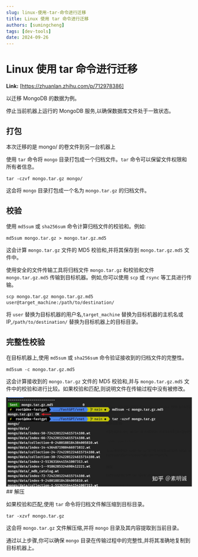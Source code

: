 ```yaml
---
slug: linux-使用-tar-命令进行迁移
title: Linux 使用 tar 命令进行迁移
authors: [sumingcheng]
tags: [dev-tools]
date: 2024-09-26
---
```


# Linux 使用 tar 命令进行迁移



 **Link:** [https://zhuanlan.zhihu.com/p/712978386]



以迁移 MongoDB 的数据为例。

停止当前机器上运行的 MongoDB 服务,以确保数据库文件处于一致状态。

## 打包  

本次迁移的是 mongo/ 的卷文件到另一台机器上

使用 `tar` 命令将 `mongo` 目录打包成一个归档文件。`tar` 命令可以保留文件权限和所有者信息。

```
tar -czvf mongo.tar.gz mongo/
```

这会将 `mongo` 目录打包成一个名为 `mongo.tar.gz` 的归档文件。

## 校验  

使用 `md5sum` 或 `sha256sum` 命令计算归档文件的校验和。例如:

```
md5sum mongo.tar.gz > mongo.tar.gz.md5
```

这会计算 `mongo.tar.gz` 文件的 MD5 校验和,并将其保存到 `mongo.tar.gz.md5` 文件中。

使用安全的文件传输工具将归档文件 `mongo.tar.gz` 和校验和文件 `mongo.tar.gz.md5` 传输到目标机器。例如,你可以使用 `scp` 或 `rsync` 等工具进行传输。

```
scp mongo.tar.gz mongo.tar.gz.md5 user@target_machine:/path/to/destination/
```

将 `user` 替换为目标机器的用户名,`target_machine` 替换为目标机器的主机名或IP,`/path/to/destination/` 替换为目标机器上的目标目录。

## 完整性校验  

在目标机器上,使用 `md5sum` 或 `sha256sum` 命令验证接收到的归档文件的完整性。

```
md5sum -c mongo.tar.gz.md5
```

这会计算接收到的 `mongo.tar.gz` 文件的 MD5 校验和,并与 `mongo.tar.gz.md5` 文件中的校验和进行比较。如果校验和匹配,则说明文件在传输过程中没有被修改。

![1404a69a7ed73f6e9d229366031c54ed](../image/1404a69a7ed73f6e9d229366031c54ed.jpg)## 解压  

如果校验和匹配,使用 `tar` 命令将归档文件解压缩到目标目录。

```
tar -xzvf mongo.tar.gz
```

这会将 `mongo.tar.gz` 文件解压缩,并将 `mongo` 目录及其内容提取到当前目录。

通过以上步骤,你可以确保 `mongo` 目录在传输过程中的完整性,并将其准确地复制到目标机器上。